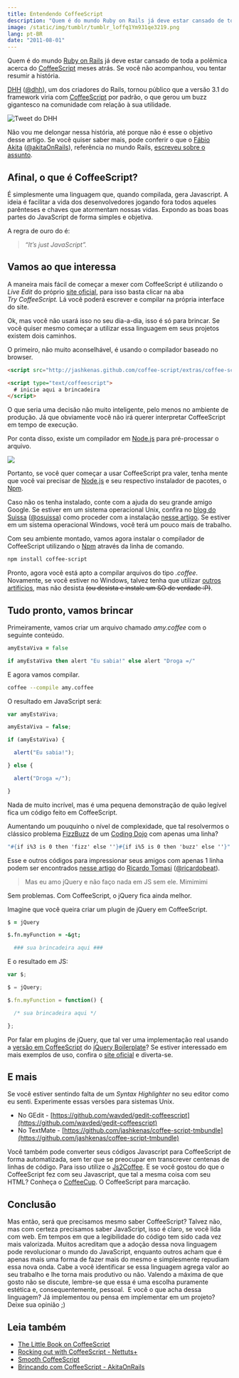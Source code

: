 ```yaml
---
title: Entendendo CoffeeScript
description: "Quem é do mundo Ruby on Rails já deve estar cansado de toda a polêmica acerca do CoffeeScript meses atrás. Se você não acompanhou, vou tentar resumir a história."
image: /static/img/tumblr/tumblr_loffq1Ym931qe3219.png
lang: pt-BR
date: "2011-08-01"
---
```


Quem é do mundo [Ruby on Rails](http://rubyonrails.org/) já deve estar cansado de toda a polêmica acerca do [CoffeeScript](http://jashkenas.github.com/coffee-script) meses atrás. Se você não acompanhou, vou tentar resumir a história.

[DHH](http://en.wikipedia.org/wiki/David_Heinemeier_Hansson) ([@dhh](http://twitter.com/#!/DHH)), um dos criadores do Rails, tornou público que a versão 3.1 do framework viria com [CoffeeScript](http://jashkenas.github.com/coffee-script) por padrão, o que gerou um buzz gigantesco na comunidade com relação à sua utilidade.

<!-- more -->

![Tweet do DHH](/static/img/tumblr/tumblr_loffar2Trj1qe3219.jpg)

Não vou me delongar nessa história, até porque não é esse o objetivo desse artigo. Se você quiser saber mais, pode conferir o que o [Fábio Akita](http://akitaonrails.com/) ([@akitaOnRails](http://twitter.com/#!/akitaOnRails)), referência no mundo Rails, [escreveu sobre o assunto](http://akitaonrails.com/2011/04/16/a-controversia-coffeescript).

## Afinal, o que é CoffeeScript?

É simplesmente uma linguagem que, quando compilada, gera Javascript. A ideia é facilitar a vida dos desenvolvedores jogando fora todos aqueles parênteses e chaves que atormentam nossas vidas. Expondo as boas boas partes do JavaScript de forma simples e objetiva.

A regra de ouro do é:

> _“It’s just JavaScript”._

## Vamos ao que interessa

A maneira mais fácil de começar a mexer com CoffeeScript é utilizando o _Live Edit_ do próprio [site oficial](http://jashkenas.github.com/coffee-script/), para isso basta clicar na aba _Try CoffeeScript._ Lá você poderá escrever e compilar na própria interface do site.

Ok, mas você não usará isso no seu dia-a-dia, isso é só para brincar. Se você quiser mesmo começar a utilizar essa linguagem em seus projetos existem dois caminhos.

O primeiro, não muito aconselhável, é usando o compilador baseado no browser.

```html
<script src="http://jashkenas.github.com/coffee-script/extras/coffee-script.js"></script>

<script type="text/coffeescript">
  # inicie aqui a brincadeira
</script>
```

O que seria uma decisão não muito inteligente, pelo menos no ambiente de produção. Já que obviamente você não irá querer interpretar CoffeeScript em tempo de execução.

Por conta disso, existe um compilador em [Node.js](http://nodejs.org/) para pré-processar o arquivo.

![](/static/img/tumblr/tumblr_lofh28YIKN1qe3219.png)

Portanto, se você quer começar a usar CoffeeScript pra valer, tenha mente que você vai precisar de [Node.js](http://nodejs.org/) e seu respectivo instalador de pacotes, o [Npm](http://npmjs.org/).

Caso não os tenha instalado, conte com a ajuda do seu grande amigo Google. Se estiver em um sistema operacional Unix, confira no [blog do Suissa](http://suissacorp.com.br/suissa/) ([@osuissa](http://twitter.com/#!/osuissa)) como proceder com a instalação [nesse artigo](http://suissacorp.com.br/suissa/como-instalar-o-node-js-com-npm-no-ubuntu/). Se estiver em um sistema operacional Windows, você terá um pouco mais de trabalho.

Com seu ambiente montado, vamos agora instalar o compilador de CoffeeScript utilizando o [Npm](http://npmjs.org/) através da linha de comando.

```bash
npm install coffee-script
```

Pronto, agora você está apto a compilar arquivos do tipo _.coffee_. Novamente, se você estiver no Windows, talvez tenha que utilizar [outros artifícios](https://github.com/alisey/CoffeeScript-Compiler-for-Windows), mas não desista <strike>(ou desista e instale um SO de verdade :P)</strike>.

## Tudo pronto, vamos brincar

Primeiramente, vamos criar um arquivo chamado _amy.coffee_ com o seguinte conteúdo.

```coffee
amyEstaViva = false

if amyEstaViva then alert "Eu sabia!" else alert "Droga =/"
```

E agora vamos compilar.

```bash
coffee --compile amy.coffee
```

O resultado em JavaScript será:

```js
var amyEstaViva;

amyEstaViva = false;

if (amyEstaViva) {

  alert("Eu sabia!");

} else {

  alert("Droga =/");

}
```

Nada de muito incrível, mas é uma pequena demonstração de quão legível fica um código feito em CoffeeScript.

Aumentando um pouquinho o nível de complexidade, que tal resolvermos o clássico problema [FizzBuzz](http://www.codinghorror.com/blog/2007/02/fizzbuzz-the-programmers-stairway-to-heaven.html) de um [Coding Dojo](http://dojorio.wordpress.com/) com apenas uma linha?

```coffee
"#{if i%3 is 0 then 'fizz' else ''}#{if i%5 is 0 then 'buzz' else ''}" or i for i in [1..100]
```

Esse e outros códigos para impressionar seus amigos com apenas 1 linha podem ser encontrados [nesse artigo](http://ricardo.cc/2011/06/02/10-CoffeeScript-One-Liners-to-Impress-Your-Friends.html) do [Ricardo Tomasi](http://ricardo.cc/) ([@ricardobeat](http://twitter.com/ricardobeat)).

> Mas eu amo jQuery e não faço nada em JS sem ele. Mimimimi

Sem problemas. Com CoffeeScript, o jQuery fica ainda melhor.

Imagine que você queira criar um plugin de jQuery em CoffeeScript.

```coffee
$ = jQuery

$.fn.myFunction = -&gt;

  ### sua brincadeira aqui ###
```

E o resultado em JS:

```js
var $;

$ = jQuery;

$.fn.myFunction = function() {

  /* sua brincadeira aqui */

};
```

Por falar em plugins de jQuery, que tal ver uma implementação real usando a [versão em CoffeeScript](https://github.com/zenorocha/jquery-boilerplate/blob/master/plus/jquery.boilerplate.coffee) do [jQuery Boilerplate](http://jqueryboilerplate.com)? Se estiver interessado em mais exemplos de uso, confira o [site oficial](http://jashkenas.github.com/coffee-script/) e diverta-se.

## E mais

Se você estiver sentindo falta de um *Syntax Highlighter* no seu editor como eu senti. Experimente essas versões para sistemas Unix.

- No GEdit - [https://github.com/wavded/gedit-coffeescript](https://github.com/wavded/gedit-coffeescript)
- No TextMate - [https://github.com/jashkenas/coffee-script-tmbundle](https://github.com/jashkenas/coffee-script-tmbundle)

Você também pode converter seus códigos Javascript para CoffeeScript de forma automatizada, sem ter que se preocupar em transcrever centenas de linhas de código. Para isso utilize o [Js2Coffee](http://ricostacruz.com/js2coffee/). E se você gostou do que o CoffeeScript fez com seu Javascript, que tal a mesma coisa com seu HTML? Conheça o [CoffeeCup](http://coffeekup.org/). O CoffeeScript para marcação.

## Conclusão

Mas então, será que precisamos mesmo saber CoffeeScript?
Talvez não, mas com certeza precisamos saber JavaScript, isso é claro, se você lida com web. Em tempos em que a legibilidade do código tem sido cada vez mais valorizada. Muitos acreditam que a adoção dessa nova linguagem pode revolucionar o mundo do JavaScript, enquanto outros acham que é apenas mais uma forma de fazer mais do mesmo e simplesmente repudiam essa nova onda. Cabe a você identificar se essa linguagem agrega valor ao seu trabalho e lhe torna mais produtivo ou não. Valendo a máxima de que gosto não se discute, lembre-se que essa é uma escolha puramente estética e, consequentemente, pessoal.  E você o que acha dessa linguagem? Já implementou ou pensa em implementar em um projeto? Deixe sua opinião ;)

## Leia também

- [The Little Book on CoffeeScript](http://arcturo.com/library/coffeescript/)
- [Rocking out with CoffeeScript - Nettuts+](http://net.tutsplus.com/tutorials/javascript-ajax/rocking-out-with-coffeescript/)
- [Smooth CoffeeScript](http://issuu.com/autotelicum/docs/smooth_coffeescript)
- [Brincando com CoffeeScript - AkitaOnRails](http://akitaonrails.com/2010/03/27/brincando-com-coffee-script)
